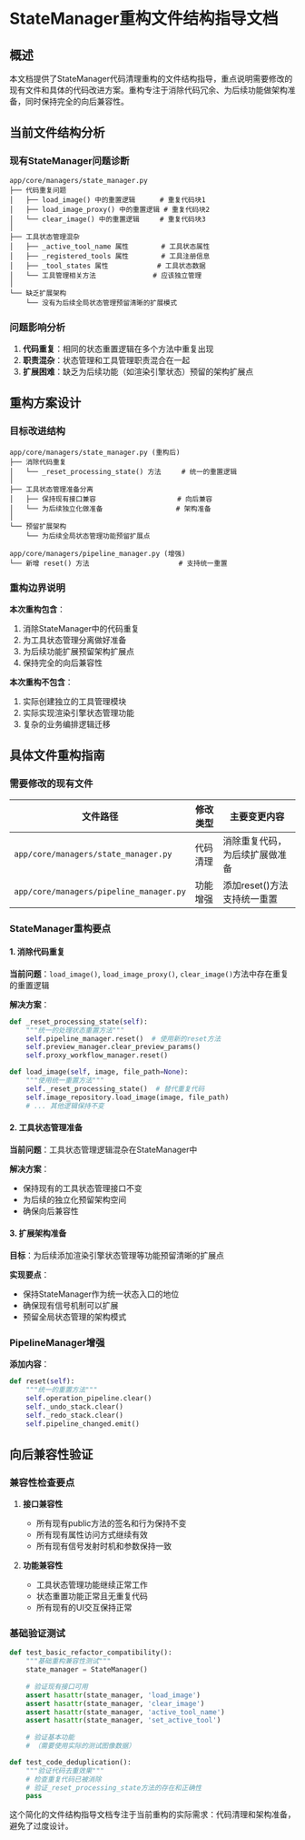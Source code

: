 # StateManager重构文件结构指导文档

## 概述

本文档提供了StateManager代码清理重构的文件结构指导，重点说明需要修改的现有文件和具体的代码改进方案。重构专注于消除代码冗余、为后续功能做架构准备，同时保持完全的向后兼容性。

## 当前文件结构分析

### 现有StateManager问题诊断

```
app/core/managers/state_manager.py
├── 代码重复问题
│   ├── load_image() 中的重置逻辑      # 重复代码块1
│   ├── load_image_proxy() 中的重置逻辑 # 重复代码块2  
│   └── clear_image() 中的重置逻辑     # 重复代码块3
│
├── 工具状态管理混杂
│   ├── _active_tool_name 属性        # 工具状态属性
│   ├── _registered_tools 属性        # 工具注册信息
│   ├── _tool_states 属性            # 工具状态数据
│   └── 工具管理相关方法              # 应该独立管理
│
└── 缺乏扩展架构
    └── 没有为后续全局状态管理预留清晰的扩展模式
```

### 问题影响分析

1. **代码重复**：相同的状态重置逻辑在多个方法中重复出现
2. **职责混杂**：状态管理和工具管理职责混合在一起
3. **扩展困难**：缺乏为后续功能（如渲染引擎状态）预留的架构扩展点

## 重构方案设计

### 目标改进结构

```
app/core/managers/state_manager.py (重构后)
├── 消除代码重复
│   └── _reset_processing_state() 方法     # 统一的重置逻辑
│
├── 工具状态管理准备分离
│   ├── 保持现有接口兼容                    # 向后兼容
│   └── 为后续独立化做准备                  # 架构准备
│
└── 预留扩展架构
    └── 为后续全局状态管理功能预留扩展点

app/core/managers/pipeline_manager.py (增强)
└── 新增 reset() 方法                      # 支持统一重置
```

### 重构边界说明

**本次重构包含**：
1. 消除StateManager中的代码重复
2. 为工具状态管理分离做好准备
3. 为后续功能扩展预留架构扩展点
4. 保持完全的向后兼容性

**本次重构不包含**：
1. 实际创建独立的工具管理模块
2. 实际实现渲染引擎状态管理功能
3. 复杂的业务编排逻辑迁移

## 具体文件重构指南

### 需要修改的现有文件

| 文件路径 | 修改类型 | 主要变更内容 |
|---------|----------|-------------|
| `app/core/managers/state_manager.py` | 代码清理 | 消除重复代码，为后续扩展做准备 |
| `app/core/managers/pipeline_manager.py` | 功能增强 | 添加reset()方法支持统一重置 |

### StateManager重构要点

#### 1. 消除代码重复

**当前问题**：`load_image()`, `load_image_proxy()`, `clear_image()`方法中存在重复的重置逻辑

**解决方案**：
```python
def _reset_processing_state(self):
    """统一的处理状态重置方法"""
    self.pipeline_manager.reset()  # 使用新的reset方法
    self.preview_manager.clear_preview_params()
    self.proxy_workflow_manager.reset()

def load_image(self, image, file_path=None):
    """使用统一重置方法"""
    self._reset_processing_state()  # 替代重复代码
    self.image_repository.load_image(image, file_path)
    # ... 其他逻辑保持不变
```

#### 2. 工具状态管理准备

**当前问题**：工具状态管理逻辑混杂在StateManager中

**解决方案**：
- 保持现有的工具状态管理接口不变
- 为后续的独立化预留架构空间
- 确保向后兼容性

#### 3. 扩展架构准备

**目标**：为后续添加渲染引擎状态管理等功能预留清晰的扩展点

**实现要点**：
- 保持StateManager作为统一状态入口的地位
- 确保现有信号机制可以扩展
- 预留全局状态管理的架构模式

### PipelineManager增强

**添加内容**：
```python
def reset(self):
    """统一的重置方法"""
    self.operation_pipeline.clear()
    self._undo_stack.clear()
    self._redo_stack.clear()
    self.pipeline_changed.emit()
```

## 向后兼容性验证

### 兼容性检查要点

1. **接口兼容性**
   - 所有现有public方法的签名和行为保持不变
   - 所有现有属性访问方式继续有效
   - 所有现有信号发射时机和参数保持一致

2. **功能兼容性**
   - 工具状态管理功能继续正常工作
   - 状态重置功能正常且无重复代码
   - 所有现有的UI交互保持正常

### 基础验证测试

```python
def test_basic_refactor_compatibility():
    """基础重构兼容性测试"""
    state_manager = StateManager()
    
    # 验证现有接口可用
    assert hasattr(state_manager, 'load_image')
    assert hasattr(state_manager, 'clear_image')
    assert hasattr(state_manager, 'active_tool_name')
    assert hasattr(state_manager, 'set_active_tool')
    
    # 验证基本功能
    # （需要使用实际的测试图像数据）

def test_code_deduplication():
    """验证代码去重效果"""
    # 检查重复代码已被消除
    # 验证_reset_processing_state方法的存在和正确性
    pass
```

这个简化的文件结构指导文档专注于当前重构的实际需求：代码清理和架构准备，避免了过度设计。
